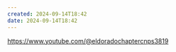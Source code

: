 ```yaml
---
created: 2024-09-14T18:42
date: 2024-09-14T18:42
---
```

https://www.youtube.com/@eldoradochaptercnps3819
